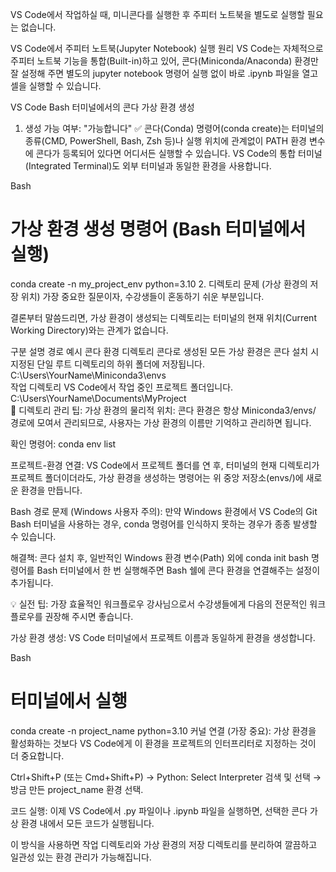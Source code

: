 VS Code에서 작업하실 때, 미니콘다를 실행한 후 주피터 노트북을 별도로 실행할 필요는 없습니다. 

VS Code에서 주피터 노트북(Jupyter Notebook) 실행 원리
VS Code는 자체적으로 주피터 노트북 기능을 통합(Built-in)하고 있어, 콘다(Miniconda/Anaconda) 환경만 잘 설정해 주면 별도의 jupyter notebook 명령어 실행 없이 바로 .ipynb 파일을 열고 셀을 실행할 수 있습니다.

VS Code Bash 터미널에서의 콘다 가상 환경 생성
1. 생성 가능 여부: "가능합니다" ✅
콘다(Conda) 명령어(conda create)는 터미널의 종류(CMD, PowerShell, Bash, Zsh 등)나 실행 위치에 관계없이 PATH 환경 변수에 콘다가 등록되어 있다면 어디서든 실행할 수 있습니다. VS Code의 통합 터미널(Integrated Terminal)도 외부 터미널과 동일한 환경을 사용합니다.

Bash

# 가상 환경 생성 명령어 (Bash 터미널에서 실행)
conda create -n my_project_env python=3.10
2. 디렉토리 문제 (가상 환경의 저장 위치)
가장 중요한 질문이자, 수강생들이 혼동하기 쉬운 부분입니다.

결론부터 말씀드리면, 가상 환경이 생성되는 디렉토리는 터미널의 현재 위치(Current Working Directory)와는 관계가 없습니다.

구분	설명	경로 예시
콘다 환경 디렉토리	콘다로 생성된 모든 가상 환경은 콘다 설치 시 지정된 단일 루트 디렉토리의 하위 폴더에 저장됩니다.	C:\Users\YourName\Miniconda3\envs\
작업 디렉토리	VS Code에서 작업 중인 프로젝트 폴더입니다.	C:\Users\YourName\Documents\MyProject\
📌 디렉토리 관리 팁:
가상 환경의 물리적 위치: 콘다 환경은 항상 Miniconda3/envs/ 경로에 모여서 관리되므로, 사용자는 가상 환경의 이름만 기억하고 관리하면 됩니다.

확인 명령어: conda env list

프로젝트-환경 연결: VS Code에서 프로젝트 폴더를 연 후, 터미널의 현재 디렉토리가 프로젝트 폴더이더라도, 가상 환경을 생성하는 명령어는 위 중앙 저장소(envs/)에 새로운 환경을 만듭니다.

Bash 경로 문제 (Windows 사용자 주의): 만약 Windows 환경에서 VS Code의 Git Bash 터미널을 사용하는 경우, conda 명령어를 인식하지 못하는 경우가 종종 발생할 수 있습니다.

해결책: 콘다 설치 후, 일반적인 Windows 환경 변수(Path) 외에 conda init bash 명령어를 Bash 터미널에서 한 번 실행해주면 Bash 쉘에 콘다 환경을 연결해주는 설정이 추가됩니다.

💡 실전 팁: 가장 효율적인 워크플로우
강사님으로서 수강생들에게 다음의 전문적인 워크플로우를 권장해 주시면 좋습니다.

가상 환경 생성: VS Code 터미널에서 프로젝트 이름과 동일하게 환경을 생성합니다.

Bash

# 터미널에서 실행
conda create -n project_name python=3.10
커널 연결 (가장 중요): 가상 환경을 활성화하는 것보다 VS Code에게 이 환경을 프로젝트의 인터프리터로 지정하는 것이 더 중요합니다.

Ctrl+Shift+P (또는 Cmd+Shift+P) → Python: Select Interpreter 검색 및 선택 → 방금 만든 project_name 환경 선택.

코드 실행: 이제 VS Code에서 .py 파일이나 .ipynb 파일을 실행하면, 선택한 콘다 가상 환경 내에서 모든 코드가 실행됩니다.

이 방식을 사용하면 작업 디렉토리와 가상 환경의 저장 디렉토리를 분리하여 깔끔하고 일관성 있는 환경 관리가 가능해집니다.




